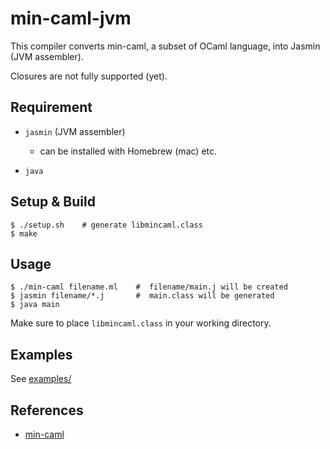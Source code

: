 # min-caml-jvm

This compiler converts min-caml, a subset of OCaml language, into Jasmin (JVM assembler).

Closures are not fully supported (yet).

## Requirement
* `jasmin` (JVM assembler)
    * can be installed with Homebrew (mac) etc.

* `java`

## Setup & Build
```
$ ./setup.sh    # generate libmincaml.class
$ make
```

## Usage
```
$ ./min-caml filename.ml    #  filename/main.j will be created
$ jasmin filename/*.j       #  main.class will be generated
$ java main
```

Make sure to place `libmincaml.class` in your working directory.

## Examples
See [examples/](https://github.com/momohatt/min-caml-jvm/tree/master/examples)

## References
* [min-caml](https://github.com/esumii/min-caml)
